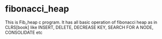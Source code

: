 # fibonacci_heap
This is Fib_heap c program. 
It has all basic operation of fibonacci heap as in CLRS[book] like INSERT, DELETE, DECREASE KEY, SEARCH FOR A NODE, CONSOLIDATE etc
